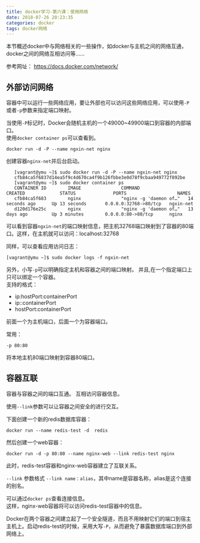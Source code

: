 ```yaml
---
title: docker学习-第六课：使用网络
date: 2018-07-26 20:23:35
categories: docker
tags: docker网络
---
```


本节概述docker中与网络相关的一些操作，如docker与主机之间的网络互通，docker之间的网络互相访问等……

参考网址： https://docs.docker.com/network/

## 外部访问网络

容器中可以运行一些网络应用，要让外部也可以访问这些网络应用，可以使用`-P`或者`-p`参数来指定端口映射。  

当使用`-P`标记时，Docker会随机主机的一个49000~49900端口到容器的内部端口。   
使用`docker container ps`可以查看到。 

    docker run -d -P --name ngxin-net nginx

创建容器`nginx-net`并后台启动。 

       [vagrant@ymu ~]$ sudo docker run -d -P --name ngxin-net nginx
       cfb84ca5f6837d14ea5f9c4d670ca4f9b126fbbe3e0d78f9cbaa949772f892be
       [vagrant@ymu ~]$ sudo docker container ps
       CONTAINER ID        IMAGE               COMMAND                  CREATED             STATUS              PORTS                   NAMES
       cfb84ca5f683        nginx               "nginx -g 'daemon of…"   14 seconds ago      Up 13 seconds       0.0.0.0:32768->80/tcp   ngxin-net
       d120d176e25c        nginx               "nginx -g 'daemon of…"   13 days ago         Up 3 minutes        0.0.0.0:80->80/tcp      nginx

可以看到容器`ngxin-net`的端口映射信息，把主机32768端口映射到了容器的80端口。这样，在主机就可以访问：localhost:32768

同样，可以查看应用访问日志： 

    [vagrant@ymu ~]$ sudo docker logs -f ngxin-net

另外，小写`-p`可以明确指定主机和容器之间的端口映射。 并且,在一个指定端口上只可以绑定一个容器。      
支持的格式： 

- ip:hostPort:containerPort
- ip::containerPort 
- hostPort:containerPort

前面一个为主机端口，后面一个为容器端口。 

常用：

`-p 80:80`

将本地主机80端口映射到容器80端口。

## 容器互联

容器与容器之间的端口互通。 互相访问容器信息。 

使用`--link`参数可以让容器之间安全的进行交互。  

下面创建一个新的redis数据库容器：

    docker run --name redis-test -d  redis
    
然后创建一个web容器：

    docker run -d -p 80:80 --name nginx-web --link redis-test nginx 
    
此时，redis-test容器和nginx-web容器建立了互联关系。  

`--link` 参数格式 `--link name：alias`，其中name是容器名称，alias是这个连接的别名。 

 可以通过`docker ps`查看连接信息。   
 这样，nginx-web容器将可以访问redis-test容器中的信息。  
 
 Docker在两个容器之间建立起了一个安全隧道，而且不用映射它们的端口到宿主主机上。启动redis-test的时候，采用大写`-P`，从而避免了暴露数据库端口到外部网络上。  
 
 
        

